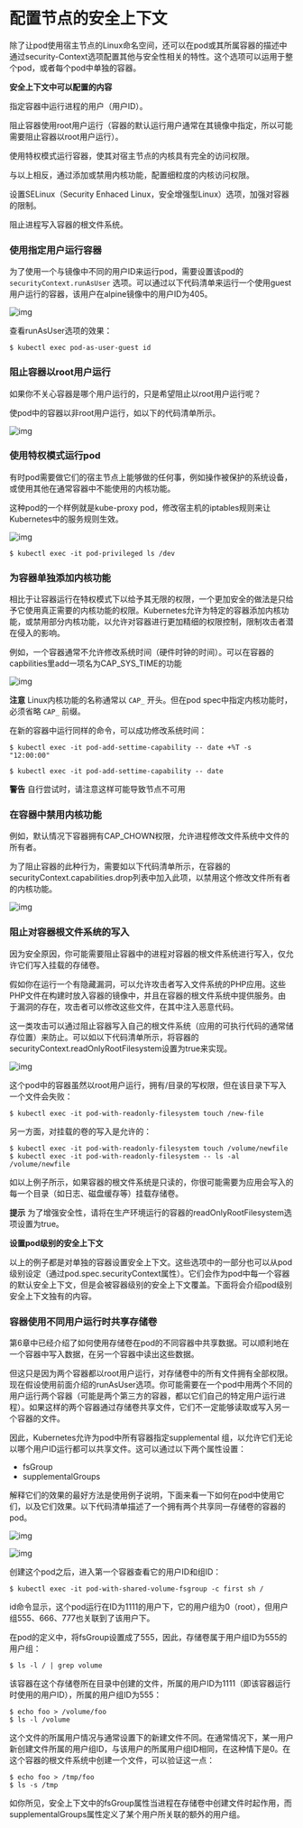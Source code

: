 # 配置节点的安全上下文

除了让pod使用宿主节点的Linux命名空间，还可以在pod或其所属容器的描述中通过security-Context选项配置其他与安全性相关的特性。这个选项可以运用于整个pod，或者每个pod中单独的容器。



**安全上下文中可以配置的内容**

指定容器中运行进程的用户（用户ID）。

阻止容器使用root用户运行（容器的默认运行用户通常在其镜像中指定，所以可能需要阻止容器以root用户运行）。

使用特权模式运行容器，使其对宿主节点的内核具有完全的访问权限。

与以上相反，通过添加或禁用内核功能，配置细粒度的内核访问权限。

设置SELinux（Security Enhaced Linux，安全增强型Linux）选项，加强对容器的限制。

阻止进程写入容器的根文件系统。



### 使用指定用户运行容器

为了使用一个与镜像中不同的用户ID来运行pod，需要设置该pod的 `securityContext.runAsUser` 选项。可以通过以下代码清单来运行一个使用guest用户运行的容器，该用户在alpine镜像中的用户ID为405。

![img](assets/v2-275805b3cc56f9c68235fb4100a6e73a_720w.jpg)

查看runAsUser选项的效果：

```shell
$ kubectl exec pod-as-user-guest id
```

### 阻止容器以root用户运行

如果你不关心容器是哪个用户运行的，只是希望阻止以root用户运行呢？

使pod中的容器以非root用户运行，如以下的代码清单所示。

![img](assets/v2-4c07d1be0499f7569bed7b7d6e0d79f3_720w.jpg)

### 使用特权模式运行pod

有时pod需要做它们的宿主节点上能够做的任何事，例如操作被保护的系统设备，或使用其他在通常容器中不能使用的内核功能。

这种pod的一个样例就是kube-proxy pod，修改宿主机的iptables规则来让Kubernetes中的服务规则生效。

![img](assets/v2-a058a90a6ac503ff513a938309656208_720w.jpg)

```shell
$ kubectl exec -it pod-privileged ls /dev
```

### 为容器单独添加内核功能

相比于让容器运行在特权模式下以给予其无限的权限，一个更加安全的做法是只给予它使用真正需要的内核功能的权限。Kubernetes允许为特定的容器添加内核功能，或禁用部分内核功能，以允许对容器进行更加精细的权限控制，限制攻击者潜在侵入的影响。

例如，一个容器通常不允许修改系统时间（硬件时钟的时间）。可以在容器的capbilities里add一项名为CAP_SYS_TIME的功能

![img](assets/v2-61577a527b74d70e9cb96d40a7f3947b_720w.jpg)

**注意** Linux内核功能的名称通常以 `CAP_` 开头。但在pod spec中指定内核功能时，必须省略 `CAP_` 前缀。

在新的容器中运行同样的命令，可以成功修改系统时间：

```shell
$ kubectl exec -it pod-add-settime-capability -- date +%T -s "12:00:00"

$ kubectl exec -it pod-add-settime-capability -- date
```

**警告** 自行尝试时，请注意这样可能导致节点不可用

### 在容器中禁用内核功能

例如，默认情况下容器拥有CAP_CHOWN权限，允许进程修改文件系统中文件的所有者。

为了阻止容器的此种行为，需要如以下代码清单所示，在容器的securityContext.capabilities.drop列表中加入此项，以禁用这个修改文件所有者的内核功能。

![img](assets/v2-dd14f82a3f906af3b9840896f609a379_720w.jpg)

### 阻止对容器根文件系统的写入

因为安全原因，你可能需要阻止容器中的进程对容器的根文件系统进行写入，仅允许它们写入挂载的存储卷。



假如你在运行一个有隐藏漏洞，可以允许攻击者写入文件系统的PHP应用。这些PHP文件在构建时放入容器的镜像中，并且在容器的根文件系统中提供服务。由于漏洞的存在，攻击者可以修改这些文件，在其中注入恶意代码。

这一类攻击可以通过阻止容器写入自己的根文件系统（应用的可执行代码的通常储存位置）来防止。可以如以下代码清单所示，将容器的securityContext.readOnlyRootFilesystem设置为true来实现。

![img](assets/v2-e5694294ceb78cbde227828a61eadc0f_720w.jpg)



这个pod中的容器虽然以root用户运行，拥有/目录的写权限，但在该目录下写入一个文件会失败：

```shell
$ kubectl exec -it pod-with-readonly-filesystem touch /new-file
```

另一方面，对挂载的卷的写入是允许的：

```shell
$ kubectl exec -it pod-with-readonly-filesystem touch /volume/newfile
$ kubectl exec -it pod-with-readonly-filesystem -- ls -al /volume/newfile
```

如以上例子所示，如果容器的根文件系统是只读的，你很可能需要为应用会写入的每一个目录（如日志、磁盘缓存等）挂载存储卷。

**提示** 为了增强安全性，请将在生产环境运行的容器的readOnlyRootFilesystem选项设置为true。

**设置pod级别的安全上下文**

以上的例子都是对单独的容器设置安全上下文。这些选项中的一部分也可以从pod级别设定（通过pod.spec.securityContext属性）。它们会作为pod中每一个容器的默认安全上下文，但是会被容器级别的安全上下文覆盖。下面将会介绍pod级别安全上下文独有的内容。

### 容器使用不同用户运行时共享存储卷

第6章中已经介绍了如何使用存储卷在pod的不同容器中共享数据。可以顺利地在一个容器中写入数据，在另一个容器中读出这些数据。

但这只是因为两个容器都以root用户运行，对存储卷中的所有文件拥有全部权限。现在假设使用前面介绍的runAsUser选项。你可能需要在一个pod中用两个不同的用户运行两个容器（可能是两个第三方的容器，都以它们自己的特定用户运行进程）。如果这样的两个容器通过存储卷共享文件，它们不一定能够读取或写入另一个容器的文件。

因此，Kubernetes允许为pod中所有容器指定supplemental 组，以允许它们无论以哪个用户ID运行都可以共享文件。这可以通过以下两个属性设置：

- fsGroup
- supplementalGroups

解释它们的效果的最好方法是使用例子说明，下面来看一下如何在pod中使用它们，以及它们效果。以下代码清单描述了一个拥有两个共享同一存储卷的容器的pod。

![img](assets/v2-84025db85b8cf5d216c3d3952a9b42f5_720w.jpg)





![img](assets/v2-6c13835a148a29750862399f7ea87397_720w.jpg)



创建这个pod之后，进入第一个容器查看它的用户ID和组ID：

```shell
$ kubectl exec -it pod-with-shared-volume-fsgroup -c first sh /
```

id命令显示，这个pod运行在ID为1111的用户下，它的用户组为0（root），但用户组555、666、777也关联到了该用户下。

在pod的定义中，将fsGroup设置成了555，因此，存储卷属于用户组ID为555的用户组：

```shell
$ ls -l / | grep volume
```

该容器在这个存储卷所在目录中创建的文件，所属的用户ID为1111（即该容器运行时使用的用户ID），所属的用户组ID为555：

```shell
$ echo foo > /volume/foo
$ ls -l /volume
```

这个文件的所属用户情况与通常设置下的新建文件不同。在通常情况下，某一用户新创建文件所属的用户组ID，与该用户的所属用户组ID相同，在这种情下是0。在这个容器的根文件系统中创建一个文件，可以验证这一点：

```shell
$ echo foo > /tmp/foo
$ ls -s /tmp
```

如你所见，安全上下文中的fsGroup属性当进程在存储卷中创建文件时起作用，而supplementalGroups属性定义了某个用户所关联的额外的用户组。
